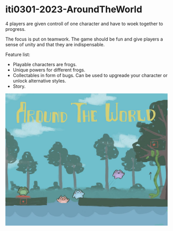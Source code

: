 # iti0301-2023-AroundTheWorld

4 players are given controll of one character and have to woek together to progress.

The focus is put on teamwork.
The game should be fun and give players a sense of unity and that they are indispensable.

Feature list:
- Playable characters are frogs.
- Unique powers for different frogs.
- Collectables in form of bugs. Can be used to upgreade your character or unlock alternative styles.
- Story.

![image](photo_2023-02-12_16-29-44.jpg)

